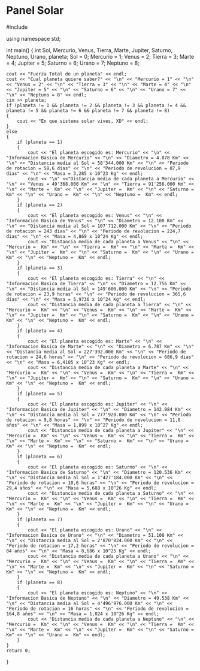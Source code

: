 # Panel Solar

#include <iostream>

using namespace std;

int main()
{
	int Sol, Mercurio, Venus, Tierra, Marte, Jupiter, Saturno, Neptuno, Urano, planeta;
	Sol = 0;
	Mercurio = 1;
	Venus = 2;
	Tierra = 3;
	Marte = 4;
	Jupiter = 5;
	Saturno = 6;
	Urano = 7;
	Neptuno = 8;

	cout << "Fuerza Total de un planeta" << endl;
	cout << "Cual planeta quiere saber?" << "\n" << "Mercurio = 1" << "\n" << "Venus = 2" << "\n" << "Tierra = 3" << "\n" << "Marte = 4" << "\n" << "Jupiter = 5" << "\n" << "Saturno = 6" << "\n" << "Urano = 7" << "\n" << "Neptuno = 8" << endl;
	cin >> planeta;
	if (planeta != 1 && planeta != 2 && planeta != 3 && planeta != 4 && planeta != 5 && planeta != 6 && planeta != 7 && planeta != 8)
	{
		cout << "En que sistema solar vives, XD" << endl;
	}
	else
	{
		if (planeta == 1)
		{
			cout << "El planeta escogido es: Mercurio" << "\n" << "Informacion Basica de Mercurio" << "\n" << "Diametro = 4.878 Km" << "\n" << "Distancia media al Sol = 58'344.000 Km" << "\n" << "Periodo de rotacion = 58,6 dias" << "\n" << "Periodo de revolucion = 87,9 dias" << "\n" << "Masa = 3,285 x 10^23 Kg" << endl;
			cout << "\n" <<"Distancia media de cada planeta a Mercurio" << "\n" << "Venus = 49'368.000 Km" << "\n" << "Tierra = 91'256.000 Km" << "\n" << "Marte =  Km" << "\n" << "Jupiter =  Km" << "\n" << "Saturno =  Km" << "\n" << "Urano =  Km" << "\n" << "Neptuno =  Km" << endl;
		}
		if (planeta == 2)
		{
			cout << "El planeta escogido es: Venus" << "\n" << "Informacion Basica de Venus" << "\n" << "Diametro = 12.100 Km" << "\n" << "Distancia media al Sol = 107'712.000 Km" << "\n" << "Periodo de rotacion = 243 dias" << "\n" << "Periodo de revolucion = 224,7 dias" << "\n" << "Masa = 4,869 x 10^24 Kg" << endl;
			cout << "Distancia media de cada planeta a Venus" << "\n" << "Mercurio =  Km" << "\n" << "Tierra =  Km" << "\n" << "Marte =  Km" << "\n" << "Jupiter =  Km" << "\n" << "Saturno =  Km" << "\n" << "Urano =  Km" << "\n" << "Neptuno =  Km" << endl;
		}
		if (planeta == 3)
		{
			cout << "El planeta escogido es: Tierra" << "\n" << "Informacion Basica de Tierra" << "\n" << "Diametro = 12.756 Km" << "\n" << "Distancia media al Sol = 149'600.000 Km" << "\n" << "Periodo de rotacion = 23,9 horas" << "\n" << "Periodo de revolucion = 365,6 dias" << "\n" << "Masa = 5,9736 x 10^24 Kg" << endl;
			cout << "Distancia media de cada planeta a Tierra" << "\n" << "Mercurio =  Km" << "\n" << "Venus =  Km" << "\n" << "Marte =  Km" << "\n" << "Jupiter =  Km" << "\n" << "Saturno =  Km" << "\n" << "Urano =  Km" << "\n" << "Neptuno =  Km" << endl;
		}		
		if (planeta == 4)
		{
			cout << "El planeta escogido es: Marte" << "\n" << "Informacion Basica de Marte" << "\n" << "Diametro = 6.787 Km" << "\n" << "Distancia media al Sol = 227'392.000 Km" << "\n" << "Periodo de rotacion = 24,6 horas" << "\n" << "Periodo de revolucion = 686,9 dias" << "\n" << "Masa = 6,4185 x 10^23 Kg" << endl;
			cout << "Distancia media de cada planeta a Marte" << "\n" << "Mercurio =  Km" << "\n" << "Venus =  Km" << "\n" << "Tierra =  Km" << "\n" << "Jupiter =  Km" << "\n" << "Saturno =  Km" << "\n" << "Urano =  Km" << "\n" << "Neptuno =  Km" << endl;
		}		
		if (planeta == 5)
		{
			cout << "El planeta escogido es: Jupiter" << "\n" << "Informacion Basica de Jupiter" << "\n" << "Diametro = 142.984 Km" << "\n" << "Distancia media al Sol = 777'920.000 Km" << "\n" << "Periodo de rotacion = 9,8 horas" << "\n" << "Periodo de revolucion = 11,8 años" << "\n" << "Masa = 1,899 x 10^27 Kg" << endl;
			cout << "Distancia media de cada planeta a Jupiter" << "\n" << "Mercurio =  Km" << "\n" << "Venus =  Km" << "\n" << "Tierra =  Km" << "\n" << "Marte =  Km" << "\n" << "Saturno =  Km" << "\n" << "Urano =  Km" << "\n" << "Neptuno =  Km" << endl;
		}		
		if (planeta == 6)
		{
			cout << "El planeta escogido es: Saturno" << "\n" << "Informacion Basica de Saturno" << "\n" << "Diametro = 120.536 Km" << "\n" << "Distancia media al Sol = 1'427'184.000 Km" << "\n" << "Periodo de rotacion = 10,6 horas" << "\n" << "Periodo de revolucion = 29,4 años" << "\n" << "Masa = 5,688 x 10^26 Kg" << endl;
			cout << "Distancia media de cada planeta a Saturno" << "\n" << "Mercurio =  Km" << "\n" << "Venus =  Km" << "\n" << "Tierra =  Km" << "\n" << "Marte =  Km" << "\n" << "Jupiter =  Km" << "\n" << "Urano =  Km" << "\n" << "Neptuno =  Km" << endl;
		}		
		if (planeta == 7)
		{
			cout << "El planeta escogido es: Urano" << "\n" << "Informacion Basica de Urano" << "\n" << "Diametro = 51.108 Km" << "\n" << "Distancia media al Sol = 2'870'824.000 Km" << "\n" << "Periodo de rotacion = 17,2 horas" << "\n" << "Periodo de revolucion = 84 años" << "\n" << "Masa = 8,686 x 10^25 Kg" << endl;
			cout << "Distancia media de cada planeta a Urano" << "\n" << "Mercurio =  Km" << "\n" << "Venus =  Km" << "\n" << "Tierra =  Km" << "\n" << "Marte =  Km" << "\n" << "Jupiter =  Km" << "\n" << "Saturno =  Km" << "\n" << "Neptuno =  Km" << endl;
		}
		if (planeta == 8)
		{
			cout << "El planeta escogido es: Neptuno" << "\n" << "Informacion Basica de Neptuno" << "\n" << "Diametro = 49.538 Km" << "\n" << "Distancia media al Sol = 4'496'976.000 Km" << "\n" << "Periodo de rotacion = 16 horas" << "\n" << "Periodo de revolucion = 164,8 años" << "\n" << "Masa = 1,024 x 10^26 Kg" << endl;
			cout << "Distancia media de cada planeta a Neptuno" << "\n" << "Mercurio =  Km" << "\n" << "Venus =  Km" << "\n" << "Tierra =  Km" << "\n" << "Marte =  Km" << "\n" << "Jupiter =  Km" << "\n" << "Saturno =  Km" << "\n" << "Urano =  Km" << endl;
		}
	}
    return 0;
}


